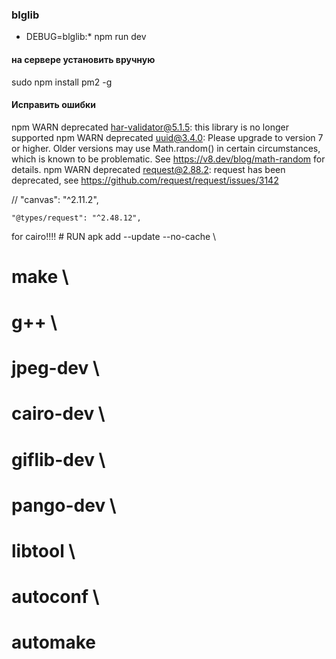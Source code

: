 ### blglib

- DEBUG=blglib:* npm run dev


#### на сервере установить вручную

sudo npm install pm2 -g




#### Исправить ошибки

npm WARN deprecated har-validator@5.1.5: this library is no longer supported
npm WARN deprecated uuid@3.4.0: Please upgrade  to version 7 or higher.  Older versions may use Math.random() in certain circumstances, which is known to be problematic.  See https://v8.dev/blog/math-random for details.
npm WARN deprecated request@2.88.2: request has been deprecated, see https://github.com/request/request/issues/3142





// "canvas": "^2.11.2",

    "@types/request": "^2.48.12",



for cairo!!!!
    # RUN apk add --update --no-cache \
#     make \
#     g++ \
#     jpeg-dev \
#     cairo-dev \
#     giflib-dev \
#     pango-dev \
#     libtool \
#     autoconf \
#     automake 